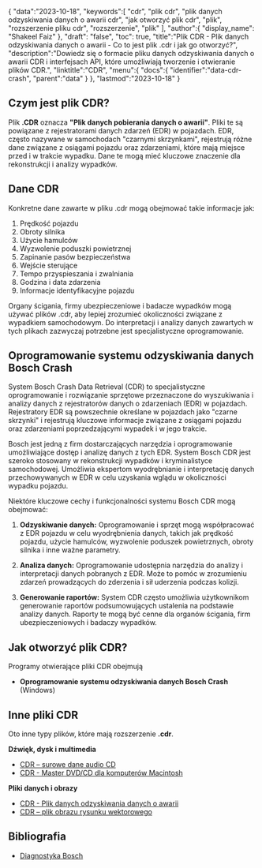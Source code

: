 {
"data":"2023-10-18",
   "keywords":[
"cdr",
"plik cdr",
"plik danych odzyskiwania danych o awarii cdr",
"jak otworzyć plik cdr",
"plik",
"rozszerzenie pliku cdr",
"rozszerzenie",
"plik"
],
   "author":{
"display_name": "Shakeel Faiz"
},
"draft": "false",
"toc": true,
"title":"Plik CDR - Plik danych odzyskiwania danych o awarii - Co to jest plik .cdr i jak go otworzyć?",
   "description":"Dowiedz się o formacie pliku danych odzyskiwania danych o awarii CDR i interfejsach API, które umożliwiają tworzenie i otwieranie plików CDR.",
   "linktitle":"CDR",
   "menu":{
      "docs":{
         "identifier":"data-cdr-crash",
         "parent":"data"
}
},
"lastmod":"2023-10-18"
}

## Czym jest plik CDR?

Plik **.CDR** oznacza **"Plik danych pobierania danych o awarii"**. Pliki te są powiązane z rejestratorami danych zdarzeń (EDR) w pojazdach. EDR, często nazywane w samochodach "czarnymi skrzynkami", rejestrują różne dane związane z osiągami pojazdu oraz zdarzeniami, które mają miejsce przed i w trakcie wypadku. Dane te mogą mieć kluczowe znaczenie dla rekonstrukcji i analizy wypadków.

## Dane CDR

Konkretne dane zawarte w pliku .cdr mogą obejmować takie informacje jak:

1. Prędkość pojazdu
2. Obroty silnika
3. Użycie hamulców
4. Wyzwolenie poduszki powietrznej
5. Zapinanie pasów bezpieczeństwa
6. Wejście sterujące
7. Tempo przyspieszania i zwalniania
8. Godzina i data zdarzenia
9. Informacje identyfikacyjne pojazdu

Organy ścigania, firmy ubezpieczeniowe i badacze wypadków mogą używać plików .cdr, aby lepiej zrozumieć okoliczności związane z wypadkiem samochodowym. Do interpretacji i analizy danych zawartych w tych plikach zazwyczaj potrzebne jest specjalistyczne oprogramowanie.

## Oprogramowanie systemu odzyskiwania danych Bosch Crash

System Bosch Crash Data Retrieval (CDR) to specjalistyczne oprogramowanie i rozwiązanie sprzętowe przeznaczone do wyszukiwania i analizy danych z rejestratorów danych o zdarzeniach (EDR) w pojazdach. Rejestratory EDR są powszechnie określane w pojazdach jako "czarne skrzynki" i rejestrują kluczowe informacje związane z osiągami pojazdu oraz zdarzeniami poprzedzającymi wypadek i w jego trakcie.

Bosch jest jedną z firm dostarczających narzędzia i oprogramowanie umożliwiające dostęp i analizę danych z tych EDR. System Bosch CDR jest szeroko stosowany w rekonstrukcji wypadków i kryminalistyce samochodowej. Umożliwia ekspertom wyodrębnianie i interpretację danych przechowywanych w EDR w celu uzyskania wglądu w okoliczności wypadku pojazdu.

Niektóre kluczowe cechy i funkcjonalności systemu Bosch CDR mogą obejmować:

1. **Odzyskiwanie danych:** Oprogramowanie i sprzęt mogą współpracować z EDR pojazdu w celu wyodrębnienia danych, takich jak prędkość pojazdu, użycie hamulców, wyzwolenie poduszek powietrznych, obroty silnika i inne ważne parametry.
    



2. **Analiza danych:** Oprogramowanie udostępnia narzędzia do analizy i interpretacji danych pobranych z EDR. Może to pomóc w zrozumieniu zdarzeń prowadzących do zderzenia i sił uderzenia podczas kolizji.
    



3. **Generowanie raportów:** System CDR często umożliwia użytkownikom generowanie raportów podsumowujących ustalenia na podstawie analizy danych. Raporty te mogą być cenne dla organów ścigania, firm ubezpieczeniowych i badaczy wypadków.
    



## Jak otworzyć plik CDR?

Programy otwierające pliki CDR obejmują

- **Oprogramowanie systemu odzyskiwania danych Bosch Crash** (Windows)

## Inne pliki CDR

Oto inne typy plików, które mają rozszerzenie **.cdr**.

**Dźwięk, dysk i multimedia**
- [CDR – surowe dane audio CD](/pl/audio/cdr/)
- [CDR - Master DVD/CD dla komputerów Macintosh](/pl/disc-and-media/cdr/)

**Pliki danych i obrazy**
- [CDR - Plik danych odzyskiwania danych o awarii](/pl/data/cdr-crash/)
- [CDR – plik obrazu rysunku wektorowego](/pl/image/cdr/)

## Bibliografia
* [Diagnostyka Bosch](https://cdr.boschdiagnostics.com/cdr/)

